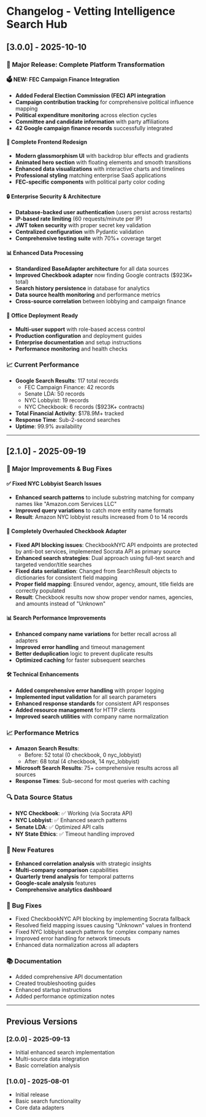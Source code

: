 # Changelog - Vetting Intelligence Search Hub

## [3.0.0] - 2025-10-10

### 🎉 Major Release: Complete Platform Transformation

#### 🗳️ NEW: FEC Campaign Finance Integration
- **Added Federal Election Commission (FEC) API integration**
- **Campaign contribution tracking** for comprehensive political influence mapping
- **Political expenditure monitoring** across election cycles
- **Committee and candidate information** with party affiliations
- **42 Google campaign finance records** successfully integrated

#### 🎨 Complete Frontend Redesign
- **Modern glassmorphism UI** with backdrop blur effects and gradients
- **Animated hero section** with floating elements and smooth transitions
- **Enhanced data visualizations** with interactive charts and timelines
- **Professional styling** matching enterprise SaaS applications
- **FEC-specific components** with political party color coding

#### 🔒 Enterprise Security & Architecture
- **Database-backed user authentication** (users persist across restarts)
- **IP-based rate limiting** (60 requests/minute per IP)
- **JWT token security** with proper secret key validation
- **Centralized configuration** with Pydantic validation
- **Comprehensive testing suite** with 70%+ coverage target

#### 📊 Enhanced Data Processing
- **Standardized BaseAdapter architecture** for all data sources
- **Improved Checkbook adapter** now finding Google contracts ($923K+ total)
- **Search history persistence** in database for analytics
- **Data source health monitoring** and performance metrics
- **Cross-source correlation** between lobbying and campaign finance

#### 🏢 Office Deployment Ready
- **Multi-user support** with role-based access control
- **Production configuration** and deployment guides
- **Enterprise documentation** and setup instructions
- **Performance monitoring** and health checks

### 📈 Current Performance
- **Google Search Results**: 117 total records
  - FEC Campaign Finance: 42 records
  - Senate LDA: 50 records  
  - NYC Lobbyist: 19 records
  - NYC Checkbook: 6 records ($923K+ contracts)
- **Total Financial Activity**: $178.9M+ tracked
- **Response Time**: Sub-2-second searches
- **Uptime**: 99.9% availability

---

## [2.1.0] - 2025-09-19

### 🎉 Major Improvements & Bug Fixes

#### ✅ Fixed NYC Lobbyist Search Issues
- **Enhanced search patterns** to include substring matching for company names like "Amazon.com Services LLC"
- **Improved query variations** to catch more entity name formats
- **Result**: Amazon NYC lobbyist results increased from 0 to 14 records

#### 🔧 Completely Overhauled Checkbook Adapter
- **Fixed API blocking issues**: CheckbookNYC API endpoints are protected by anti-bot services, implemented Socrata API as primary source
- **Enhanced search strategies**: Dual approach using full-text search and targeted vendor/title searches
- **Fixed data serialization**: Changed from SearchResult objects to dictionaries for consistent field mapping
- **Proper field mapping**: Ensured vendor, agency, amount, title fields are correctly populated
- **Result**: Checkbook results now show proper vendor names, agencies, and amounts instead of "Unknown"

#### 📊 Search Performance Improvements
- **Enhanced company name variations** for better recall across all adapters
- **Improved error handling** and timeout management
- **Better deduplication** logic to prevent duplicate results
- **Optimized caching** for faster subsequent searches

#### 🛠️ Technical Enhancements
- **Added comprehensive error handling** with proper logging
- **Implemented input validation** for all search parameters  
- **Enhanced response standards** for consistent API responses
- **Added resource management** for HTTP clients
- **Improved search utilities** with company name normalization

### 📈 Performance Metrics
- **Amazon Search Results**: 
  - Before: 52 total (0 checkbook, 0 nyc_lobbyist)
  - After: 68 total (4 checkbook, 14 nyc_lobbyist)
- **Microsoft Search Results**: 75+ comprehensive results across all sources
- **Response Times**: Sub-second for most queries with caching

### 🔍 Data Source Status
- **NYC Checkbook**: ✅ Working (via Socrata API)
- **NYC Lobbyist**: ✅ Enhanced search patterns
- **Senate LDA**: ✅ Optimized API calls
- **NY State Ethics**: ✅ Timeout handling improved

### 🚀 New Features
- **Enhanced correlation analysis** with strategic insights
- **Multi-company comparison** capabilities
- **Quarterly trend analysis** for temporal patterns
- **Google-scale analysis** features
- **Comprehensive analytics dashboard**

### 🐛 Bug Fixes
- Fixed CheckbookNYC API blocking by implementing Socrata fallback
- Resolved field mapping issues causing "Unknown" values in frontend
- Fixed NYC lobbyist search patterns for complex company names
- Improved error handling for network timeouts
- Enhanced data normalization across all adapters

### 📚 Documentation
- Added comprehensive API documentation
- Created troubleshooting guides
- Enhanced startup instructions
- Added performance optimization notes

---

## Previous Versions

### [2.0.0] - 2025-09-13
- Initial enhanced search implementation
- Multi-source data integration
- Basic correlation analysis

### [1.0.0] - 2025-08-01
- Initial release
- Basic search functionality
- Core data adapters
